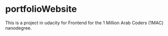 # portfolioWebsite
This is a project in udacity for Frontend for the 1 Million Arab Coders (1MAC) nanodegree. 

